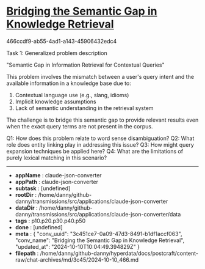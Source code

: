 # [Bridging the Semantic Gap in Knowledge Retrieval](https://claude.ai/chat/3c451ce7-0a09-47d3-8491-b1df1accf063)

466ccdf9-ab55-4ad1-a143-45906432edc4

 Task 1: Generalized problem description

"Semantic Gap in Information Retrieval for Contextual Queries"

This problem involves the mismatch between a user's query intent and the available information in a knowledge base due to:

1. Contextual language use (e.g., slang, idioms)
2. Implicit knowledge assumptions
3. Lack of semantic understanding in the retrieval system

The challenge is to bridge this semantic gap to provide relevant results even when the exact query terms are not present in the corpus.

Q1: How does this problem relate to word sense disambiguation?
Q2: What role does entity linking play in addressing this issue?
Q3: How might query expansion techniques be applied here?
Q4: What are the limitations of purely lexical matching in this scenario?

---

* **appName** : claude-json-converter
* **appPath** : claude-json-converter
* **subtask** : [undefined]
* **rootDir** : /home/danny/github-danny/transmissions/src/applications/claude-json-converter
* **dataDir** : /home/danny/github-danny/transmissions/src/applications/claude-json-converter/data
* **tags** : p10.p20.p30.p40.p50
* **done** : [undefined]
* **meta** : {
  "conv_uuid": "3c451ce7-0a09-47d3-8491-b1df1accf063",
  "conv_name": "Bridging the Semantic Gap in Knowledge Retrieval",
  "updated_at": "2024-10-10T10:04:49.394829Z"
}
* **filepath** : /home/danny/github-danny/hyperdata/docs/postcraft/content-raw/chat-archives/md/3c45/2024-10-10_466.md